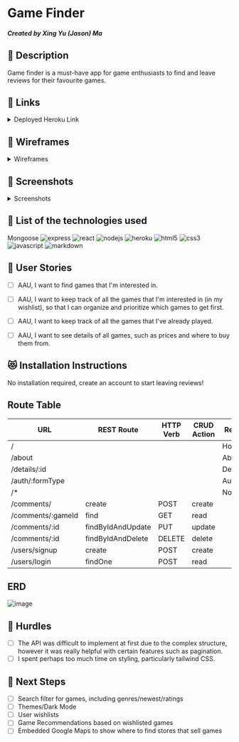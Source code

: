 # Game Finder

##### Created by Xing Yu (Jason) Ma

## :rocket: Description

Game finder is a must-have app for game enthusiasts to find and leave reviews for their favourite games.

## :link: Links

<details>
  <summary>Deployed Heroku Link</summary>
  <a href="https://game-finder1-49fa7b460902.herokuapp.com/">Click here!</a>
</details>

## :pencil: Wireframes

<details>
  <summary>Wireframes</summary>
  <p align="center"><img src="https://media.git.generalassemb.ly/user/51683/files/a1834c06-4e1e-4fcf-bdb7-fd0635cc8e07" width="800"></p>
  <p align="center"><img src="https://media.git.generalassemb.ly/user/51683/files/20b317ed-f7ed-4a65-b3fa-cb4f8f2587aa" width="800"></p>
  <p align="center"><img src="https://media.git.generalassemb.ly/user/51683/files/56179952-5cf5-4ec6-9c98-93cb2e80f570" width="800"></p>
</details>

## :art: Screenshots

<details>
  <summary>Screenshots</summary>
  <p align="center"><img src="https://github.com/Xingyuma39/game-finder/assets/152853230/7a967fed-0406-41c1-8587-dcc07593b602" width="800"></p>
  <p align="center"><img src="https://github.com/Xingyuma39/game-finder/assets/152853230/87f7388d-fb5f-48b0-8da2-9982be875566" width="800"></p>
  <p align="center"><img src="https://github.com/Xingyuma39/game-finder/assets/152853230/2c462374-f267-462d-aa51-de265c49d20d" width="800"></p>
</details>


## :robot: List of the technologies used
Mongoose
![express](https://img.shields.io/badge/Express.js-404D59?style=for-the-badge)
![react](https://img.shields.io/badge/React-20232A?style=for-the-badge&logo=react&logoColor=61DAFB)
![nodejs](https://img.shields.io/badge/Node.js-43853D?style=for-the-badge&logo=node.js&logoColor=white)
![heroku](https://img.shields.io/badge/Heroku-430098?style=for-the-badge&logo=heroku&logoColor=white)
![html5](https://img.shields.io/badge/HTML5-E34F26?style=for-the-badge&logo=html5&logoColor=white)
![css3](https://img.shields.io/badge/CSS3-1572B6?style=for-the-badge&logo=css3&logoColor=white)
![javascript](https://img.shields.io/badge/JavaScript-323330?style=for-the-badge&logo=javascript&logoColor=F7DF1E)
![markdown](https://img.shields.io/badge/Markdown-000000?style=for-the-badge&logo=markdown&logoColor=white)


## :100: User Stories
- [ ] AAU, I want to find games that I'm interested in.
- [ ] AAU, I want to keep track of all the games that I'm interested in (in my wishlist), so that I can organize and prioritize which games to get first.
- [ ] AAU, I want to keep track of all the games that I've already played.
- [ ] AAU, I want to see details of all games, such as prices and where to buy them from.


## :heart_eyes_cat: Installation Instructions

No installation required, create an account to start leaving reviews!


## Route Table

|       **URL**     | **REST Route**    | **HTTP Verb** | **CRUD Action** |   **React Routes**  |  **Models**  |
| ----------------- | ----------------- | ------------- | --------------- | ------------------- | ------------ |
| /                 |                   |               |                 | HomePage            |              |
| /about            |                   |               |                 | AboutPage           |              |
| /details/:id      |                   |               |                 | DetailsPage         |              |
| /auth/:formType   |                   |               |                 | AuthFormPage        |              |
| /*                |                   |               |                 | NotFoundPage        |              |
| /comments/        | create            | POST          | create          |                     | comment.js   |
| /comments/:gameId | find              | GET           | read            |                     | comment.js   |
| /comments/:id     | findByIdAndUpdate | PUT           | update          |                     | comment.js   |
| /comments/:id     | findByIdAndDelete | DELETE        | delete          |                     | comment.js   |
| /users/signup     | create            | POST          | create          |                     | user.js      |
| /users/login      | findOne           | POST          | read            |                     | user.js      |

## ERD

![image](https://github.com/Xingyuma39/game-finder/assets/152853230/ceaa62f1-929e-49ab-90c5-5f9e29573fbb)

        
## :triangular_flag_on_post: Hurdles
- [ ] The API was difficult to implement at first due to the complex structure, however it was really helpful with certain features such as pagination.
- [ ] I spent perhaps too much time on styling, particularly tailwind CSS.

## :dart: Next Steps
- [ ] Search filter for games, including genres/newest/ratings
- [ ] Themes/Dark Mode
- [ ] User wishlists
- [ ] Game Recommendations based on wishlisted games
- [ ] Embedded Google Maps to show where to find stores that sell games
